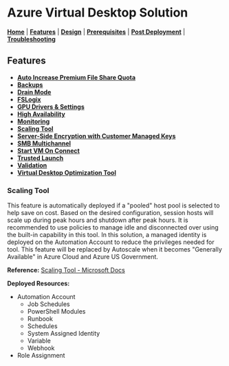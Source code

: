 # Azure Virtual Desktop Solution

[**Home**](../../README.md) | [**Features**](../features.md) | [**Design**](../design.md) | [**Prerequisites**](../prerequisites.md) | [**Post Deployment**](../post.md) | [**Troubleshooting**](../troubleshooting.md)

## Features

- [**Auto Increase Premium File Share Quota**](./autoIncreasePremiumFileShareQuota.md#auto-increase-premium-file-share-quota)
- [**Backups**](./backups.md#backups)
- [**Drain Mode**](./drainMode.md#drain-mode)
- [**FSLogix**](./fslogix.md#fslogix)
- [**GPU Drivers & Settings**](./gpu.md#gpu-drivers--settings)
- [**High Availability**](./highAvailability.md#high-availability)
- [**Monitoring**](./monitoring.md#monitoring)
- [**Scaling Tool**](./scalingTool.md#scaling-tool)
- [**Server-Side Encryption with Customer Managed Keys**](./serverSideEncryption.md#server-side-encryption)
- [**SMB Multichannel**](./smbMultiChannel.md#smb-multichannel)
- [**Start VM On Connect**](./startVmOnConnect.md#start-vm-on-connect)
- [**Trusted Launch**](./trustedLaunch.md#trusted-launch)
- [**Validation**](./validation.md#validation)
- [**Virtual Desktop Optimization Tool**](./virtualDesktopOptimizationTool.md#virtual-desktop-optimization-tool-vdot)

### Scaling Tool

This feature is automatically deployed if a "pooled" host pool is selected to help save on cost.  Based on the desired configuration, session hosts will scale up during peak hours and shutdown after peak hours.  It is recommended to use policies to manage idle and disconnected over using the built-in capability in this tool. In this solution, a managed identity is deployed on the Automation Account to reduce the privileges needed for tool.  This feature will be replaced by Autoscale when it becomes "Generally Available" in Azure Cloud and Azure US Government.

**Reference:** [Scaling Tool - Microsoft Docs](https://docs.microsoft.com/en-us/azure/virtual-desktop/scaling-automation-logic-apps)

**Deployed Resources:**

- Automation Account
  - Job Schedules
  - PowerShell Modules
  - Runbook
  - Schedules
  - System Assigned Identity
  - Variable
  - Webhook
- Role Assignment
